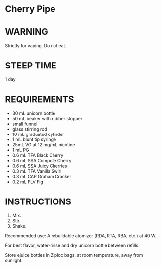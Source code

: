 # Cherry Pipe

# WARNING

Strictly for vaping. Do not eat.

# STEEP TIME

1 day

# REQUIREMENTS

* 30 mL unicorn bottle
* 50 mL beaker with rubber stopper
* small funnel
* glass stirring rod
* 10 mL graduated cylinder
* 1 mL blunt tip syringe
* 25mL VG at 12 mg/mL nicotine
* 1 mL PG
* 0.6 mL TFA Black Cherry
* 0.6 mL SSA Compote Cherry
* 0.6 mL SSA Juicy Cherries
* 0.3 mL TFA Vanilla Swirl
* 0.3 mL CAP Graham Cracker
* 0.2 mL FLV Fig

# INSTRUCTIONS

1. Mix.
2. Stir.
3. Shake.

Recommended use: A rebuildable atomizer (RDA, RTA, RBA, etc.) at 40 W.

For best flavor, water-rinse and dry unicorn bottle between refills.

Store ejuice bottles in Ziploc bags, at room temperature, away from sunlight.
